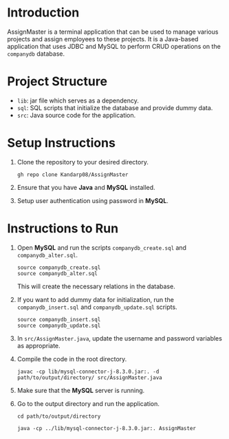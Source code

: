 # Introduction

AssignMaster is a terminal application that can be used to manage various projects and assign employees to these projects. It is a Java-based application that uses JDBC and MySQL to perform CRUD operations on the `companydb` database.

# Project Structure

- `lib`: jar file which serves as a dependency.
- `sql`: SQL scripts that initialize the database and provide dummy data.
- `src`: Java source code for the application.

# Setup Instructions

1. Clone the repository to your desired directory.

    `gh repo clone Kandarp08/AssignMaster`
2. Ensure that you have **Java** and **MySQL** installed.
3. Setup user authentication using password in **MySQL**.

# Instructions to Run

1. Open **MySQL** and run the scripts `companydb_create.sql` and `companydb_alter.sql`.

    `source companydb_create.sql` <br>
    `source companydb_alter.sql`

    This will create the necessary relations in the database.

2. If you want to add dummy data for initialization, run the `companydb_insert.sql` and `companydb_update.sql` scripts.

    `source companydb_insert.sql` <br>
    `source companydb_update.sql`

3. In `src/AssignMaster.java`, update the username and password variables as appropriate.

4. Compile the code in the root directory.

    `javac -cp lib/mysql-connector-j-8.3.0.jar:. -d path/to/output/directory/ src/AssignMaster.java` 

5. Make sure that the **MySQL** server is running.

6. Go to the output directory and run the application.

    `cd path/to/output/directory`

    `java -cp ../lib/mysql-connector-j-8.3.0.jar:. AssignMaster` 
